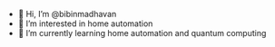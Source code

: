 - 👋 Hi, I’m @bibinmadhavan
- 👀 I’m interested in home automation
- 🌱 I’m currently learning home automation and quantum computing

<!---
bibinmadhavan/bibinmadhavan is a ✨ special ✨ repository because its `README.md` (this file) appears on your GitHub profile.
You can click the Preview link to take a look at your changes.
--->
